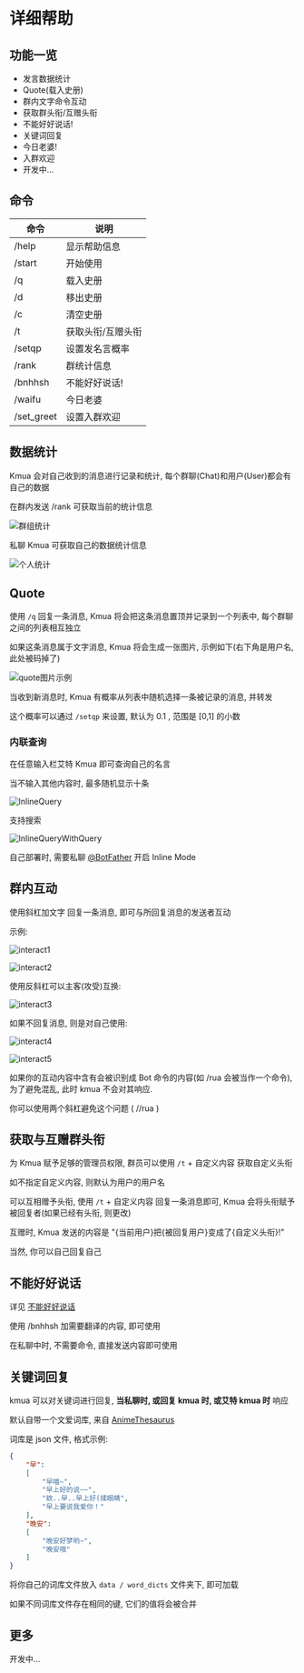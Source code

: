 # 详细帮助

## 功能一览

- 发言数据统计
- Quote(载入史册)
- 群内文字命令互动
- 获取群头衔/互赠头衔
- 不能好好说话!
- 关键词回复
- 今日老婆!
- 入群欢迎
- 开发中...

## 命令

| 命令       | 说明              |
| ---------- | ----------------- |
| /help      | 显示帮助信息      |
| /start     | 开始使用          |
| /q         | 载入史册          |
| /d         | 移出史册          |
| /c         | 清空史册          |
| /t         | 获取头衔/互赠头衔 |
| /setqp     | 设置发名言概率    |
| /rank      | 群统计信息        |
| /bnhhsh    | 不能好好说话!     |
| /waifu     | 今日老婆          |
| /set_greet | 设置入群欢迎      |

## 数据统计

Kmua 会对自己收到的消息进行记录和统计, 每个群聊(Chat)和用户(User)都会有自己的数据

在群内发送 /rank 可获取当前的统计信息

![群组统计](./images/grouprank.png)

私聊 Kmua 可获取自己的数据统计信息

![个人统计](https://i.imgur.com/VgNkWno.png)

## Quote

使用 `/q` 回复一条消息, Kmua 将会把这条消息置顶并记录到一个列表中, 每个群聊之间的列表相互独立

如果这条消息属于文字消息, Kmua 将会生成一张图片, 示例如下(右下角是用户名,此处被码掉了)

![quote图片示例](./images/quoteexp.png)

当收到新消息时, Kmua 有概率从列表中随机选择一条被记录的消息, 并转发

这个概率可以通过 `/setqp` 来设置, 默认为 0.1 , 范围是 [0,1] 的小数

### 内联查询

在任意输入栏艾特 Kmua 即可查询自己的名言

当不输入其他内容时, 最多随机显示十条

![InlineQuery](./images/inlinequery.png)

支持搜索

![InlineQueryWithQuery](./images/inlinequerywithquery.png)

自己部署时, 需要私聊 [@BotFather](https://t.me/BotFather) 开启 Inline Mode

## 群内互动

使用斜杠加文字 回复一条消息, 即可与所回复消息的发送者互动

示例:

![interact1](./images/interact1.png)

![interact2](./images/interact2.png)

使用反斜杠可以主客(攻受)互换:

![interact3](./images/interact3.png)

如果不回复消息, 则是对自己使用:

![interact4](./images/interact4.png)

![interact5](./images/interact5.png)

如果你的互动内容中含有会被识别成 Bot 命令的内容(如 /rua 会被当作一个命令), 为了避免混乱, 此时 kmua 不会对其响应.

你可以使用两个斜杠避免这个问题 ( //rua )

## 获取与互赠群头衔

为 Kmua 赋予足够的管理员权限, 群员可以使用 `/t` + 自定义内容 获取自定义头衔

如不指定自定义内容, 则默认为用户的用户名

可以互相赠予头衔, 使用 `/t` + 自定义内容 回复一条消息即可, Kmua 会将头衔赋予被回复者(如果已经有头衔, 则更改)

互赠时, Kmua 发送的内容是 "{当前用户}把{被回复用户}变成了{自定义头衔}!"

当然, 你可以自己回复自己

## 不能好好说话

详见 [不能好好说话](https://github.com/RimoChan/bnhhsh)

使用 /bnhhsh 加需要翻译的内容, 即可使用

在私聊中时, 不需要命令, 直接发送内容即可使用

## 关键词回复

kmua 可以对关键词进行回复, **当私聊时, 或回复 kmua 时, 或艾特 kmua 时** 响应

默认自带一个文爱词库, 来自 [AnimeThesaurus](https://github.com/Kyomotoi/AnimeThesaurus)

词库是 json 文件, 格式示例:

```json
{
    "早": 
    [
        "早喵~",
        "早上好的说~~",
        "欸..早..早上好(揉眼睛",
        "早上要说我爱你！"
    ],
    "晚安": 
    [
        "晚安好梦哟~",
        "晚安哦"    
    ]
}
```

将你自己的词库文件放入 `data / word_dicts` 文件夹下, 即可加载

如果不同词库文件存在相同的键, 它们的值将会被合并


## 更多

开发中...